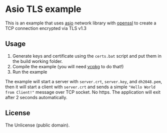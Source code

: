 # Asio TLS example

This is an example that uses [asio](https://think-async.com/Asio/) network library with [openssl](https://www.openssl.org/) to create a TCP connection encrypted via TLS v1.3

## Usage

1. Generate keys and certificate using the `certs.bat` script and put them in the build working folder.
2. Compile the example (you will need [vcpkg](https://github.com/Microsoft/vcpkg) to do that!)
3. Run the example

The example will start a server with `server.crt`, `server.key`, and `dh2048.pem`, then it will start a client with `server.crt` and sends a simple `"Hello World from Client!"` message over TCP socket. No https. The application will exit after 2 seconds automatically.

## License

The Unlicense (public domain).

